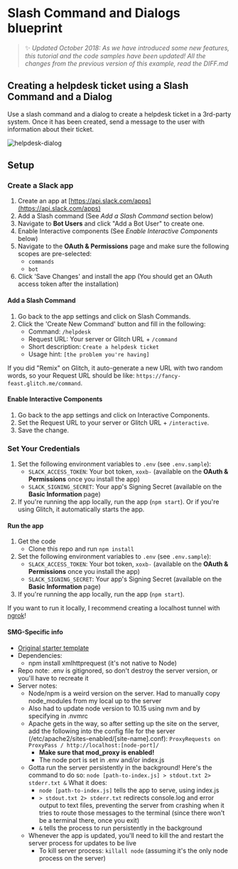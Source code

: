 # Slash Command and Dialogs blueprint

> :sparkles: *Updated October 2018: As we have introduced some new features, this tutorial and the code samples have been updated! All the changes from the previous version of this example, read the DIFF.md*

## Creating a helpdesk ticket using a Slash Command and a Dialog

Use a slash command and a dialog to create a helpdesk ticket in a 3rd-party system. Once it has been created, send a message to the user with information about their ticket.

![helpdesk-dialog](https://user-images.githubusercontent.com/700173/30929774-5fe9f0e2-a374-11e7-958e-0d8c362f89a3.gif)

## Setup

### Create a Slack app

1. Create an app at [https://api.slack.com/apps](https://api.slack.com/apps)
2. Add a Slash command (See *Add a Slash Command* section below)
3. Navigate to **Bot Users** and click "Add a Bot User" to create one.
4. Enable Interactive components (See *Enable Interactive Components* below)
5. Navigate to the **OAuth & Permissions** page and make sure the following scopes are pre-selected:
    * `commands`
    * `bot`
6. Click 'Save Changes' and install the app (You should get an OAuth access token after the installation)

#### Add a Slash Command
1. Go back to the app settings and click on Slash Commands.
1. Click the 'Create New Command' button and fill in the following:
    * Command: `/helpdesk`
    * Request URL: Your server or Glitch URL + `/command`
    * Short description: `Create a helpdesk ticket`
    * Usage hint: `[the problem you're having]`

If you did "Remix" on Glitch, it auto-generate a new URL with two random words, so your Request URL should be like: `https://fancy-feast.glitch.me/command`.


#### Enable Interactive Components
1. Go back to the app settings and click on Interactive Components.
1. Set the Request URL to your server or Glitch URL + `/interactive`.
1. Save the change.


### Set Your Credentials

1. Set the following environment variables to `.env` (see `.env.sample`):
    * `SLACK_ACCESS_TOKEN`: Your bot token, `xoxb-` (available on the **OAuth & Permissions** once you install the app)
    * `SLACK_SIGNING_SECRET`: Your app's Signing Secret (available on the **Basic Information** page)
2. If you're running the app locally, run the app (`npm start`). Or if you're using Glitch, it automatically starts the app.

#### Run the app

1. Get the code
    * Clone this repo and run `npm install`
2. Set the following environment variables to `.env` (see `.env.sample`):
    * `SLACK_ACCESS_TOKEN`: Your bot token, `xoxb-` (available on the **OAuth & Permissions** once you install the app)
    * `SLACK_SIGNING_SECRET`: Your app's Signing Secret (available on the **Basic Information** page)
3. If you're running the app locally, run the app (`npm start`).

If you want to run it locally, I recommend creating a localhost tunnel with [ngrok](https://ngrok.com)!

#### SMG-Specific info

* [Original starter template](https://github.com/slackapi/template-slash-command-and-dialogs)
* Dependencies:
    * npm install xmlhttprequest (it's not native to Node)
* Repo note: .env is gitignored, so don't destroy the server version, or you'll have to recreate it
* Server notes:
    * Node/npm is a weird version on the server. Had to manually copy node_modules from my local up to the server
    * Also had to update node version to 10.15 using nvm and by specifying in .nvmrc
    * Apache gets in the way, so after setting up the site on the server, add the following into the config file for the server (/etc/apache2/sites-enabled/[site-name].conf):
        `ProxyRequests on
        ProxyPass / http://localhost:[node-port]/`
        * **Make sure that mod_proxy is enabled!**
        * The node port is set in .env and/or index.js
    * Gotta run the server persistently in the background! Here's the command to do so:
          `node [path-to-index.js] > stdout.txt 2> stderr.txt &`
      What it does:
        * `node [path-to-index.js]` tells the app to serve, using index.js
        * `> stdout.txt 2> stderr.txt` redirects console.log and error output to text files, preventing the server from crashing when it tries to route those messages to the terminal (since there won't be a terminal there, once you exit)
        * `&` tells the process to run persistently in the background
    * Whenever the app is updated, you'll need to kill the and restart the server process for updates to be live
        * To kill server process: `killall node` (assuming it's the only node process on the server)
